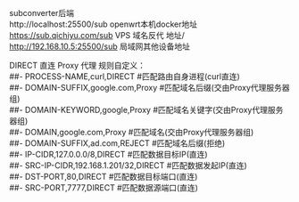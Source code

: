 subconverter后端  
http://localhost:25500/sub   openwrt本机docker地址  
https://sub.qichiyu.com/sub  VPS 域名反代 地址/  
http://192.168.10.5:25500/sub 局域网其他设备地址	  

DIRECT 直连
Proxy 代理
规则自定义：  
##- PROCESS-NAME,curl,DIRECT #匹配路由自身进程(curl直连)  
##- DOMAIN-SUFFIX,google.com,Proxy #匹配域名后缀(交由Proxy代理服务器组)  
##- DOMAIN-KEYWORD,google,Proxy #匹配域名关键字(交由Proxy代理服务器组)  
##- DOMAIN,google.com,Proxy #匹配域名(交由Proxy代理服务器组)  
##- DOMAIN-SUFFIX,ad.com,REJECT #匹配域名后缀(拒绝)  
##- IP-CIDR,127.0.0.0/8,DIRECT #匹配数据目标IP(直连)  
##- SRC-IP-CIDR,192.168.1.201/32,DIRECT #匹配数据发起IP(直连)  
##- DST-PORT,80,DIRECT #匹配数据目标端口(直连)  
##- SRC-PORT,7777,DIRECT #匹配数据源端口(直连)  
